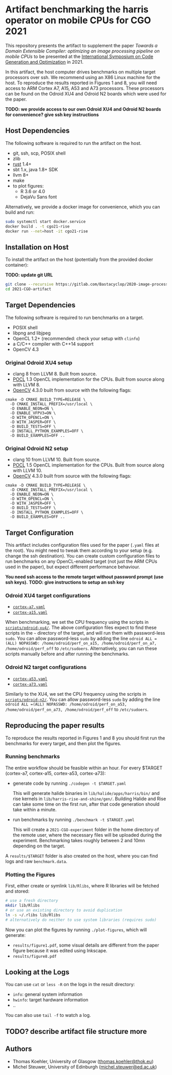 # Artifact benchmarking the harris operator on mobile CPUs for CGO 2021

This repository presents the artifact to supplement the paper
*Towards a Domain Extensible Compiler: optimizing an image processing pipeline on mobile CPUs*
to be presented at the [International Symposium on Code Generation and Optimization](https://conf.researchr.org/home/cgo-2021)
in 2021.

In this artifact, the host computer drives benchmarks on multiple target processors over ssh.
We recommend using an X86 Linux machine for the host.
To reproduce the results reported in Figures 1 and 8, you will need access to ARM Cortex A7, A15, A53 and A73 processors.
These processors can be found on the Odroid XU4 and Odroid N2 boards which were used for the paper.

**TODO: we provide access to our own Odroid XU4 and Odroid N2 boards for convenience? give ssh key instructions**

## Host Dependencies

The following software is required to run the artifact on the host.

- git, ssh, scp, POSIX shell
- zlib
- [rust](https://rust-lang.org) 1.4+
- sbt 1.x, java 1.8+ SDK
- llvm 8+
- make
- to plot figures:
  - R 3.6 or 4.0
  - DejaVu Sans font

Alternatively, we provide a docker image for convenience, which you can build and run:
```sh
sudo systemctl start docker.service
docker build . -t cgo21-rise
docker run --net=host -it cgo21-rise
```

## Installation on Host

To install the artifact on the host (potentially from the provided docker container):

**TODO: update git URL**
```sh
git clone --recursive https://gitlab.com/Bastacyclop/2020-image-processing-artifact.git -b cgo21 2021-CGO-artifact
cd 2021-CGO-artifact
```

## Target Dependencies

The following software is required to run benchmarks on a target.

- POSIX shell
- libpng and libjpeg
- OpenCL 1.2+ (recommended: check your setup with `clinfo`)
- a C/C++ compiler with C++14 support
- OpenCV 4.3

### Original Odroid XU4 setup

- clang 8 from LLVM 8. Built from source.
- [POCL](portablecl.org) 1.3 OpenCL implementation for the CPUs. Built from source along with LLVM 8.
- [OpenCV](https://opencv.org/) 4.3.0 built from source with the following flags:
```
cmake -D CMAKE_BUILD_TYPE=RELEASE \
  -D CMAKE_INSTALL_PREFIX=/usr/local \
  -D ENABLE_NEON=ON \
  -D ENABLE_VFPV3=ON \
  -D WITH_OPENCL=ON \
  -D WITH_JASPER=OFF \
  -D BUILD_TESTS=OFF \
  -D INSTALL_PYTHON_EXAMPLES=OFF \
  -D BUILD_EXAMPLES=OFF ..
```

### Original Odroid N2 setup

- clang 10 from LLVM 10. Built from source.
- [POCL](portablecl.org) 1.5 OpenCL implementation for the CPUs. Built from source along with LLVM 10.
- [OpenCV](https://opencv.org/) 4.3.0 built from source with the following flags:
```
cmake -D CMAKE_BUILD_TYPE=RELEASE \
  -D CMAKE_INSTALL_PREFIX=/usr/local \
  -D ENABLE_NEON=ON \
  -D WITH_OPENCL=ON \
  -D WITH_JASPER=OFF \
  -D BUILD_TESTS=OFF \
  -D INSTALL_PYTHON_EXAMPLES=OFF \
  -D BUILD_EXAMPLES=OFF ..
```

## Target Configuration

This artifact includes configuration files used for the paper (`.yaml` files at the root).
You might need to tweak them according to your setup (e.g. change the ssh destination).
You can create custom configuration files to run benchmarks on any OpenCL-enabled target (not just the ARM CPUs used in the paper), but expect different performance behaviour.

**You need ssh access to the remote target without password prompt (use ssh keys).**
**TODO: give instructions to setup an ssh key**

### Odroid XU4 target configurations

- [`cortex-a7.yaml`](cortex-a7.yaml)
- [`cortex-a15.yaml`](cortex-a15.yaml)

When benchmarking, we set the CPU frequency using the scripts in [`scripts/odroid-xu4/`](scripts/odroid-xu4/).
The above configuration files expect to find these scripts in the `~` directory
of the target, and will run them with password-less `sudo`.
You can allow password-less `sudo` by adding the line `odroid ALL =(ALL) NOPASSWD: /home/odroid/perf_on_a15, /home/odroid/perf_on_a7, /home/odroid/perf_off` to `/etc/sudoers`.
Alternatively, you can run these scripts manually before and after running the benchmarks.
 
### Odroid N2 target configurations

- [`cortex-a53.yaml`](cortex-a53.yaml)
- [`cortex-a73.yaml`](cortex-a73.yaml)

Similarly to the XU4, we set the CPU frequency using the scripts in [`scripts/odroid-n2/`](scripts/odroid-n2/).
You can allow password-less `sudo` by adding the line `odroid ALL =(ALL) NOPASSWD: /home/odroid/perf_on_a53, /home/odroid/perf_on_a73, /home/odroid/perf_off` to `/etc/sudoers`.

## Reproducing the paper results

To reproduce the results reported in Figures 1 and 8 you should first run the benchmarks for every target,
and then plot the figures.

### Running benchmarks

The entire workflow should be feasible within an hour.
For every $TARGET (cortex-a7, cortex-a15, cortex-a53, cortex-a73):
- generate code by running `./codegen -t $TARGET.yaml`
  
  This will generate halide binaries in `lib/halide/apps/harris/bin/` and rise kernels in
  `lib/harris-rise-and-shine/gen/`. Building Halide and Rise can take some time on the first run,
   after that code generation should take within a minute.
   
- run benchmarks by running `./benchmark -t $TARGET.yaml`

  This will create a `2021-CGO-experiment` folder in the home directory
of the remote user, where the necessary files will be uploaded during the experiment.
  Benchmarking takes roughly between 2 and 10mn depending on the target.

A `results/$TARGET` folder is also created on the host, where you can find logs and raw `benchmark.data`. 

### Plotting the Figures

First, either create or symlink `lib/Rlibs`, where R libraries will be fetched and stored:
```sh
# use a fresh directory
mkdir lib/Rlibs
# or use an existing directory to avoid duplication
ln -s ~/.rlibs lib/Rlibs
# alternatively do neither to use system libraries (requires sudo)
```

Now you can plot the figures by running `./plot-figures`, which will generate:
- `results/figure1.pdf`, some visual details are different from the paper figure because it was edited using Inkscape.
- `results/figure8.pdf`

## Looking at the Logs

You can use `cat` or `less -R` on the logs in the result directory:

- `info`: general system information
- `hwinfo`: target hardware information
- ..

You can also use `tail -f` to watch a log.

## **TODO? describe artifact file structure more**

## Authors

- Thomas Koehler, University of Glasgow ([thomas.koehler@thok.eu](mailto:thomas.koehler@thok.eu))
- Michel Steuwer, University of Edinburgh ([michel.steuwer@ed.ac.uk](mailto:michel.steuwer@ed.ac.uk))